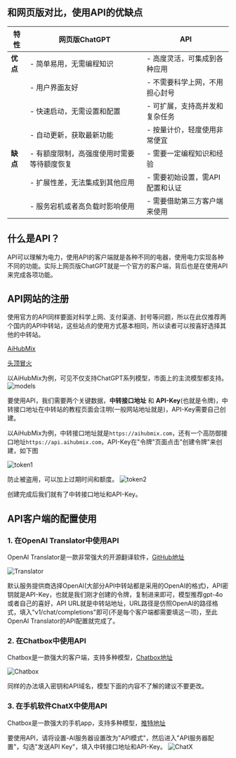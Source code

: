 
## 和网页版对比，使用API的优缺点

| 特性          | 网页版ChatGPT                  | API                              |
|---------------|-------------------------------|----------------------------------|
| **优点**      | - 简单易用，无需编程知识                 | - 高度灵活，可集成到各种应用       |
|               | - 用户界面友好                          | - 不需要科学上网，不用担心封号     |
|               | - 快速启动，无需设置和配置               | - 可扩展，支持高并发和复杂任务     |
|               | - 自动更新，获取最新功能                 | - 按量计价，轻度使用非常便宜        |
| **缺点**      | - 有额度限制，高强度使用时需要等待额度恢复 | - 需要一定编程知识和经验          |
|               | - 扩展性差，无法集成到其他应用            | - 需要初始设置，需API配置和认证   |
|               | - 服务宕机或者高负载时影响使用            | - 需要借助第三方客户端来使用  |

## 什么是API？
API可以理解为电力，使用API的客户端就是各种不同的电器，使用电力实现各种不同的功能。实际上网页版ChatGPT就是一个官方的客户端，背后也是在使用API来完成各项功能。
## API网站的注册
使用官方的API同样要面对科学上网、支付渠道、封号等问题，所以在此仅推荐两个国内的API中转站，这些站点的使用方式基本相同，所以读者可以按喜好选择其他的中转站。

[AiHubMix](https://aihubmix.com/)

[头顶冒火](https://burn.hair/)

以AiHubMix为例，可见不仅支持ChatGPT系列模型，市面上的主流模型都支持。
![models](./imgs/models.png)

要使用API，我们需要两个关键数据，**中转接口地址** 和 **API-Key**(也就是令牌)，中转接口地址在中转站的教程页面会注明(一般网站地址就是)，API-Key需要自己创建。

以AiHubMix为例，中转接口地址就是`https://aihubmix.com`，还有一个高防御接口地址`https://api.aihubmix.com`，API-Key在"令牌"页面点击"创建令牌"来创建，如下图

![token1](./imgs/token.png)


防止被盗用，可以加上过期时间和额度。
![token2](./imgs/token2.png)

创建完成后我们就有了中转接口地址和API-Key。
## API客户端的配置使用
### 1. 在OpenAI Translator中使用API
OpenAI Translator是一款非常强大的开源翻译软件，[GitHub地址](https://github.com/openai-translator/openai-translator)

![Translator](./imgs/Translator.png)

默认服务提供商选择OpenAI(大部分API中转站都是采用的OpenAI的格式)，API密钥就是API-Key，也就是我们刚才创建的令牌，复制进来即可，模型推荐gpt-4o或者自己的喜好，API URL就是中转站地址，URL路径是仿照OpenAI的路径格式，填入"v1/chat/completions"即可(不是每个客户端都需要填这一项)，至此OpenAI Translator的API配置就完成了。

### 2. 在Chatbox中使用API
Chatbox是一款强大的客户端，支持多种模型，[Chatbox地址](https://chatboxai.app/)

![Chatbox](./imgs/Chatbox.png)

同样的办法填入密钥和API域名，模型下面的内容不了解的建议不要更改。

### 3. 在手机软件ChatX中使用API
Chatbox是一款强大的手机app，支持多种模型，[推特地址](https://x.com/appchatx)

要使用API，请将设置-AI服务器设置改为"API模式"，然后进入"API服务器配置"，勾选"发送API Key"，填入中转接口地址和API-Key。
![ChatX](./imgs/ChatX.png)

